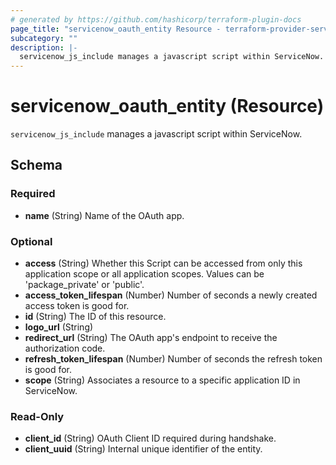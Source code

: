 ```yaml
---
# generated by https://github.com/hashicorp/terraform-plugin-docs
page_title: "servicenow_oauth_entity Resource - terraform-provider-servicenow"
subcategory: ""
description: |-
  servicenow_js_include manages a javascript script within ServiceNow.
---
```


# servicenow_oauth_entity (Resource)

`servicenow_js_include` manages a javascript script within ServiceNow.



<!-- schema generated by tfplugindocs -->
## Schema

### Required

- **name** (String) Name of the OAuth app.

### Optional

- **access** (String) Whether this Script can be accessed from only this application scope or all application scopes. Values can be 'package_private' or 'public'.
- **access_token_lifespan** (Number) Number of seconds a newly created access token is good for.
- **id** (String) The ID of this resource.
- **logo_url** (String)
- **redirect_url** (String) The OAuth app's endpoint to receive the authorization code.
- **refresh_token_lifespan** (Number) Number of seconds the refresh token is good for.
- **scope** (String) Associates a resource to a specific application ID in ServiceNow.

### Read-Only

- **client_id** (String) OAuth Client ID required during handshake.
- **client_uuid** (String) Internal unique identifier of the entity.


